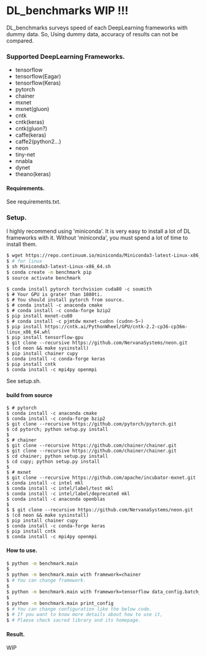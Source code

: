 # DL_benchmarks WIP !!!

DL_benchmarks surveys speed of each DeepLearning frameworks with dummy data.
So, Using dummy data, accuracy of results can not be compared. 

### Supported DeepLearning Frameworks.

* tensorflow
* tensorflow(Eagar)
* tensorflow(Keras)
* pytorch
* chainer
* mxnet
* mxnet(gluon)
* cntk
* cntk(keras)
* cntk(gluon?)
* caffe(keras)
* caffe2(python2...)
* neon
* tiny-net
* nnabla
* dynet
* theano(keras)

#### Requirements.

See requirements.txt.

### Setup.

I highly recommend using 'miniconda'. It is very easy to install a lot of DL frameworks with it.
Without 'miniconda', you must spend a lot of time to install them.

```bash
$ wget https://repo.continuum.io/miniconda/Miniconda3-latest-Linux-x86_64.sh
$ # for linux
$ sh Miniconda3-latest-Linux-x86_64.sh
$ conda create -m benchmark pip
$ source activate benchmark
```

```
$ conda install pytorch torchvision cuda80 -c soumith
$ # Your GPU is grater than 1080ti.
$ # You should install pytorch from source.
$ # conda install -c anaconda cmake
$ # conda install -c conda-forge bzip2
$ pip install mxnet-cu80
$ # conda install -c pjmtdw mxnet-cudnn (cudnn-5~)
$ pip install https://cntk.ai/PythonWheel/GPU/cntk-2.2-cp36-cp36m-linux_x86_64.whl
$ pip install tensorflow-gpu
$ git clone --recursive https://github.com/NervanaSystems/neon.git
$ (cd neon && make sysinstall)
$ pip install chainer cupy
$ conda install -c conda-forge keras
$ pip install cntk
$ conda install -c mpi4py openmpi
```

See setup.sh.


#### build from source
```
$ # pytorch
$ conda install -c anaconda cmake
$ conda install -c conda-forge bzip2
$ git clone --recursive https://github.com/pytorch/pytorch.git
$ cd pytorch; python setup.py install
$
$ # chainer
$ git clone --recursive https://github.com/chainer/chainer.git
$ git clone --recursive https://github.com/chainer/chainer.git
$ cd chainer; python setup.py install
$ cd cupy; python setup.py install
$
$ # mxnet
$ git clone --recursive https://github.com/apache/incubator-mxnet.git
$ conda install -c intel mkl 
$ conda install -c intel/label/test mkl
$ conda install -c intel/label/deprecated mkl
$ conda install -c anaconda openblas 
$ 
$ $ git clone --recursive https://github.com/NervanaSystems/neon.git
$ (cd neon && make sysinstall)
$ pip install chainer cupy
$ conda install -c conda-forge keras
$ pip install cntk
$ conda install -c mpi4py openmpi
```

#### How to use.

```bash
$ python -m benchmark.main
$ 
$ python -m benchmark.main with framework=chainer
$ # You can change framework.
$
$ python -m benchmark.main with framework=tensorflow data_config.batch_size=100
$ 
$ python -m benchmark.main print_config
$ # You can change configuration like the below code.
$ # If you want to know more details about how to use it,
$ # Plaese check sacred library and its homepage.
```

#### Result.

WIP
